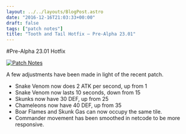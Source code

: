 ```yaml
---
layout: ../../layouts/BlogPost.astro
date: "2016-12-16T21:03:33+00:00"
draft: false
tags: ["patch notes"]
title: "Tooth and Tail Hotfix – Pre-Alpha 23.01"
---
```


#Pre-Alpha 23.01 Hotfix

[![Patch Notes](http://i.imgur.com/UFBNQrf.png "Patch Notes")](http://i.imgur.com/UFBNQrf.png)

A few adjustments have been made in light of the recent patch.

- Snake Venom now does 2 ATK per second, up from 1
- Snake Venom now lasts 10 seconds, down from 15
- Skunks now have 30 DEF, up from 25
- Chameleons now have 40 DEF, up from 35
- Boar Flames and Skunk Gas can now occupy the same tile.
- Commander movement has been smoothed in netcode to be more responsive.
